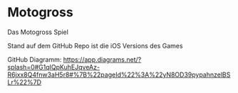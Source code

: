 # Motogross

Das Motogross Spiel

Stand auf dem GitHub Repo ist die iOS Versions des Games

GitHub Diagramm:
https://app.diagrams.net/?splash=0#G1qIQpKuhEJqveAz-R6jxx8Q4fnw3aH5r8#%7B%22pageId%22%3A%22yN8OD39pypahnzelBSLr%22%7D
